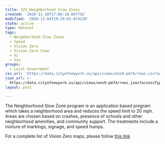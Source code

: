 ```yaml
---
title: VZV_Neighborhood Slow Zones
created: '2020-11-10T17:06:18.847792'
modified: '2020-12-04T19:29:01.874220'
state: active
type: dataset
tags:
  - Neighborhood Slow Zones
  - Speed
  - Vision Zero
  - Vision Zero View
  - Vz
  - Vzv
groups:
  - Local Government
csv_url: 'https://data.cityofnewyork.us/api/views/wnx9-pm74/rows.csv?accessType=DOWNLOAD'
json_url: >-
  https://data.cityofnewyork.us/api/views/wnx9-pm74/rows.json?accessType=DOWNLOAD
layout: post

---
```

The Neighborhood Slow Zone program is an application based program which takes a neighborhood area and reduces the speed limit to 20 mph. Areas are chosen based on crashes, presence of schools and other neighborhood amenities, and community support. The treatments include a mixture of markings, signage, and speed humps.

For a complete list of Vision Zero maps, please follow <a href="https://data.cityofnewyork.us/browse?q=vzv&sortBy=last_modified&utf8=%E2%9C%93">this link</a>
